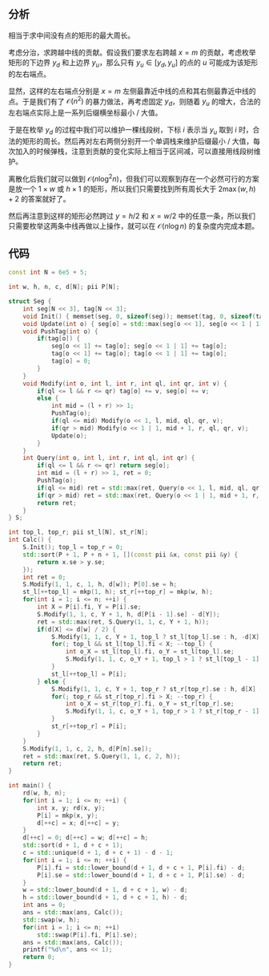 ## 分析

相当于求中间没有点的矩形的最大周长。

考虑分治，求跨越中线的贡献。假设我们要求左右跨越 $x=m$ 的贡献，考虑枚举矩形的下边界 $y_d$ 和上边界 $y_u$，那么只有 $y_u\in[y_d,y_u]$ 的点的 $u$ 可能成为该矩形的左右端点。

显然，这样的左右端点分别是 $x=m$ 左侧最靠近中线的点和其右侧最靠近中线的点。于是我们有了 $\mathcal O(n^2)$ 的暴力做法，再考虑固定 $y_d$，则随着 $y_u$ 的增大，合法的左右端点实际上是一系列后缀横坐标最小 / 大值。

于是在枚举 $y_d$ 的过程中我们可以维护一棵线段树，下标 $i$ 表示当 $y_u$ 取到 $i$ 时，合法的矩形的周长。然后再对左右两侧分别开一个单调栈来维护后缀最小 / 大值，每次加入的时候弹栈，注意到贡献的变化实际上相当于区间减，可以直接用线段树维护。

离散化后我们就可以做到 $\mathcal O(n\log^2 n)$，但我们可以观察到存在一个必然可行的方案是放一个 $1\times w$ 或 $h\times 1$ 的矩形，所以我们只需要找到所有周长大于 $2\max(w,h)+2$ 的答案就好了。

然后再注意到这样的矩形必然跨过 $y=h/2$ 和 $x=w/2$ 中的任意一条，所以我们只需要枚举这两条中线再做以上操作，就可以在 $\mathcal O(n\log n)$ 的复杂度内完成本题。

## 代码

```cpp
const int N = 6e5 + 5;

int w, h, n, c, d[N]; pii P[N];

struct Seg {
	int seg[N << 3], tag[N << 3];
	void Init() { memset(seg, 0, sizeof(seg)); memset(tag, 0, sizeof(tag)); }
	void Update(int o) { seg[o] = std::max(seg[o << 1], seg[o << 1 | 1]); }
	void PushTag(int o) {
		if(tag[o]) {
			seg[o << 1] += tag[o]; seg[o << 1 | 1] += tag[o];
			tag[o << 1] += tag[o]; tag[o << 1 | 1] += tag[o];
			tag[o] = 0;
		}
	}
	void Modify(int o, int l, int r, int ql, int qr, int v) {
		if(ql <= l && r <= qr) tag[o] += v, seg[o] += v;
		else {
			int mid = (l + r) >> 1;
			PushTag(o);
			if(ql <= mid) Modify(o << 1, l, mid, ql, qr, v);
			if(qr > mid) Modify(o << 1 | 1, mid + 1, r, ql, qr, v);
			Update(o);
		}
	}
	int Query(int o, int l, int r, int ql, int qr) {
		if(ql <= l && r <= qr) return seg[o];
		int mid = (l + r) >> 1, ret = 0;
		PushTag(o);
		if(ql <= mid) ret = std::max(ret, Query(o << 1, l, mid, ql, qr));
		if(qr > mid) ret = std::max(ret, Query(o << 1 | 1, mid + 1, r, ql, qr));
		return ret;
	}
} S;

int top_l, top_r; pii st_l[N], st_r[N];
int Calc() {
	S.Init(); top_l = top_r = 0;
	std::sort(P + 1, P + n + 1, [](const pii &x, const pii &y) {
		return x.se > y.se;
	});
	int ret = 0;
	S.Modify(1, 1, c, 1, h, d[w]); P[0].se = h;
	st_l[++top_l] = mkp(1, h); st_r[++top_r] = mkp(w, h);
	for(int i = 1; i <= n; ++i) {
		int X = P[i].fi, Y = P[i].se;
		S.Modify(1, 1, c, Y + 1, h, d[P[i - 1].se] - d[Y]);
		ret = std::max(ret, S.Query(1, 1, c, Y + 1, h));
		if(d[X] <= d[w] / 2) {
			S.Modify(1, 1, c, Y + 1, top_l ? st_l[top_l].se : h, -d[X]);
			for(; top_l && st_l[top_l].fi < X; --top_l) {
				int o_X = st_l[top_l].fi, o_Y = st_l[top_l].se;
				S.Modify(1, 1, c, o_Y + 1, top_l > 1 ? st_l[top_l - 1].se : h, d[o_X] - d[X]);
			}
			st_l[++top_l] = P[i];
		} else {
			S.Modify(1, 1, c, Y + 1, top_r ? st_r[top_r].se : h, d[X] - d[w]);
			for(; top_r && st_r[top_r].fi > X; --top_r) {
				int o_X = st_r[top_r].fi, o_Y = st_r[top_r].se;
				S.Modify(1, 1, c, o_Y + 1, top_r > 1 ? st_r[top_r - 1].se : h, d[X] - d[o_X]);
			}
			st_r[++top_r] = P[i];
		}
	}
	S.Modify(1, 1, c, 2, h, d[P[n].se]);
	ret = std::max(ret, S.Query(1, 1, c, 2, h));
	return ret;
}

int main() {
	rd(w, h, n);
	for(int i = 1; i <= n; ++i) {
		int x, y; rd(x, y);
		P[i] = mkp(x, y);
		d[++c] = x; d[++c] = y;
	}
	d[++c] = 0; d[++c] = w; d[++c] = h;
	std::sort(d + 1, d + c + 1);
	c = std::unique(d + 1, d + c + 1) - d - 1;
	for(int i = 1; i <= n; ++i) {
		P[i].fi = std::lower_bound(d + 1, d + c + 1, P[i].fi) - d;
		P[i].se = std::lower_bound(d + 1, d + c + 1, P[i].se) - d;
	}
	w = std::lower_bound(d + 1, d + c + 1, w) - d;
	h = std::lower_bound(d + 1, d + c + 1, h) - d;
	int ans = 0;
	ans = std::max(ans, Calc());
	std::swap(w, h);
	for(int i = 1; i <= n; ++i)
		std::swap(P[i].fi, P[i].se);
	ans = std::max(ans, Calc());
	printf("%d\n", ans << 1);
	return 0;
}
```
